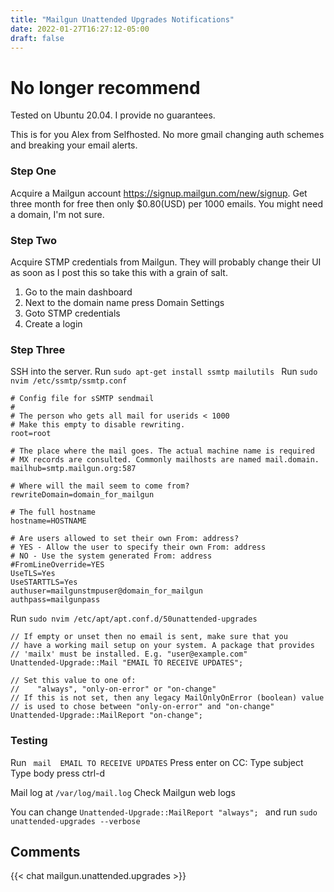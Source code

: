 ```yaml
---
title: "Mailgun Unattended Upgrades Notifications"
date: 2022-01-27T16:27:12-05:00
draft: false
---
```

# No longer recommend

Tested on Ubuntu 20.04. I provide no guarantees. 

This is for you Alex from Selfhosted. No more gmail changing auth schemes and breaking your email alerts. 
### Step One
Acquire a Mailgun account https://signup.mailgun.com/new/signup.
Get three month for free then only $0.80(USD) per 1000 emails.
You might need a domain, I'm not sure.
### Step Two
Acquire STMP credentials from Mailgun. 
They will probably change their UI as soon as I post this so take this with a grain of salt. 
1. Go to the main dashboard
2. Next to the domain name press Domain Settings
3. Goto STMP credentials
4. Create a login
### Step Three 
SSH into the server. 
Run ``sudo apt-get install ssmtp mailutils ``
Run ``sudo nvim /etc/ssmtp/ssmtp.conf``



```
# Config file for sSMTP sendmail
#
# The person who gets all mail for userids < 1000
# Make this empty to disable rewriting.
root=root

# The place where the mail goes. The actual machine name is required 
# MX records are consulted. Commonly mailhosts are named mail.domain.
mailhub=smtp.mailgun.org:587

# Where will the mail seem to come from?
rewriteDomain=domain_for_mailgun

# The full hostname
hostname=HOSTNAME

# Are users allowed to set their own From: address?
# YES - Allow the user to specify their own From: address
# NO - Use the system generated From: address
#FromLineOverride=YES
UseTLS=Yes
UseSTARTTLS=Yes
authuser=mailgunstmpuser@domain_for_mailgun
authpass=mailgunpass
```
Run ``sudo nvim /etc/apt/apt.conf.d/50unattended-upgrades ``


``` // Send email to this address for problems or packages upgrades
// If empty or unset then no email is sent, make sure that you
// have a working mail setup on your system. A package that provides
// 'mailx' must be installed. E.g. "user@example.com"
Unattended-Upgrade::Mail "EMAIL TO RECEIVE UPDATES";

// Set this value to one of:
//    "always", "only-on-error" or "on-change"
// If this is not set, then any legacy MailOnlyOnError (boolean) value
// is used to chose between "only-on-error" and "on-change"
Unattended-Upgrade::MailReport "on-change"; 
```

### Testing 
Run `` mail  EMAIL TO RECEIVE UPDATES``
Press enter on CC:
Type subject 
Type body press ctrl-d


Mail log at ``/var/log/mail.log`` 
Check Mailgun web logs 


You can change ``Unattended-Upgrade::MailReport "always"; ``
and run `` sudo unattended-upgrades --verbose ``
## Comments
{{< chat mailgun.unattended.upgrades >}}